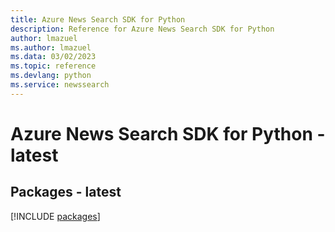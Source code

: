 ```yaml
---
title: Azure News Search SDK for Python
description: Reference for Azure News Search SDK for Python
author: lmazuel
ms.author: lmazuel
ms.data: 03/02/2023
ms.topic: reference
ms.devlang: python
ms.service: newssearch
---
```

# Azure News Search SDK for Python - latest
## Packages - latest
[!INCLUDE [packages](news-search-index.md)]
